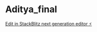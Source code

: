 # Aditya_final

[Edit in StackBlitz next generation editor ⚡️](https://stackblitz.com/~/github.com/ajinkyaswami1999/Aditya_final)